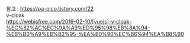



참고 :
https://pa-pico.tistory.com/22
<br>
v-cloak <br>
https://webisfree.com/2019-02-10/[vuejs]-v-cloak-%EC%82%AC%EC%9A%A9%ED%95%98%EB%8A%94-%EB%B0%A9%EB%B2%95-%EA%B0%90%EC%B6%94%EA%B8%B0

